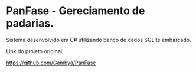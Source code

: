 # PanFase - Gereciamento de padarias.

Sistema desenvolvido em C# utilizando banco de dados SQLite embarcado.

Link do projeto original.

https://github.com/Gambya/PanFase
